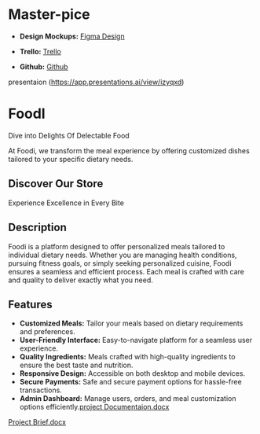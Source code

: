 # Master-pice


- **Design Mockups:** [Figma Design](https://www.figma.com/design/X3ViaUyicJoBDUpqvgttXI/FOODI?node-id=0-1&t=f5bvMmX1uYbQRP2l-0)
- **Trello:** [Trello](https://trello.com/b/6JEGftAx/foodi)

- **Github:** [Github](https://github.com/AbedAlmajed/FOODI-Backend.git)

presentaion (https://app.presentations.ai/view/izyqxd)





# FoodI

Dive into Delights Of Delectable Food

At Foodi, we transform the meal experience by offering customized dishes tailored to your specific dietary needs.

## Discover Our Store

Experience Excellence in Every Bite

## Description
Foodi is a platform designed to offer personalized meals tailored to individual dietary needs. Whether you are managing health conditions, pursuing fitness goals, or simply seeking personalized cuisine, Foodi ensures a seamless and efficient process. Each meal is crafted with care and quality to deliver exactly what you need.

## Features
- **Customized Meals:** Tailor your meals based on dietary requirements and preferences.
- **User-Friendly Interface:** Easy-to-navigate platform for a seamless user experience.
- **Quality Ingredients:** Meals crafted with high-quality ingredients to ensure the best taste and nutrition.
- **Responsive Design:** Accessible on both desktop and mobile devices.
- **Secure Payments:** Safe and secure payment options for hassle-free transactions.
- **Admin Dashboard:** Manage users, orders, and meal customization options efficiently.[project Documentaion.docx](https://github.com/user-attachments/files/17530091/project.Documentaion.docx)

[Project Brief.docx](https://github.com/user-attachments/files/17530090/Project.Brief.docx)




